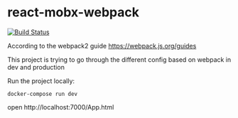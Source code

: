# react-mobx-webpack

[![Build Status](https://travis-ci.org/LinLiuLY/react-mobx-webpack.svg?branch=master)](https://travis-ci.org/LinLiuLY/react-mobx-webpack)

According to the webpack2 guide https://webpack.js.org/guides

This project is trying to go through the different config based on webpack in dev and production

Run the project locally:
```
docker-compose run dev 

```

open http://localhost:7000/App.html



